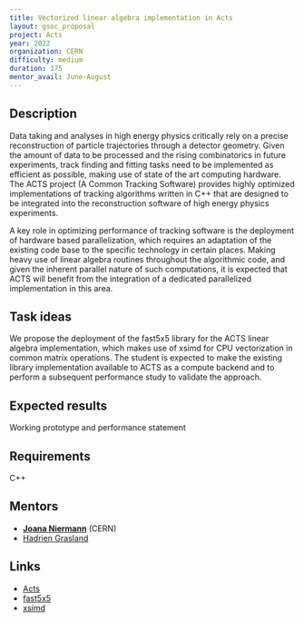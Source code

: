 ```yaml
---
title: Vectorized linear algebra implementation in Acts
layout: gsoc_proposal
project: Acts
year: 2022
organization: CERN
difficulty: medium
duration: 175
mentor_avail: June-August
---
```


## Description

Data taking and analyses in high energy physics critically rely on a precise reconstruction of particle trajectories through a detector geometry. Given the amount of data to be processed and the rising combinatorics in future experiments, track finding and fitting tasks need to be implemented as efficient as possible, making use of state of the art computing hardware. The ACTS project (A Common Tracking Software) provides highly optimized implementations of tracking algorithms written in C++ that are designed to be integrated into the reconstruction software of high energy physics experiments.

A key role in optimizing performance of tracking software is the deployment of hardware based parallelization, which requires an adaptation of the existing code base to the specific technology in certain places. Making heavy use of linear algebra routines throughout the algorithmic code, and given the inherent parallel nature of such computations, it is expected that ACTS will benefit from the integration of a dedicated parallelized implementation in this area.

## Task ideas
We propose the deployment of the fast5x5 library for the ACTS linear algebra implementation, which makes use of xsimd for CPU vectorization in common matrix operations. The student is expected to make the existing library implementation available to ACTS as a compute backend and to perform a subsequent performance study to validate the approach.

## Expected results
Working prototype and performance statement

## Requirements
C++

## Mentors
  * **[Joana Niermann](mailto:joana.niermann@cern.ch)** (CERN)
  * [Hadrien Grasland](mailto:)

## Links
  * [Acts](https://github.com/acts-project/acts)
  * [fast5x5](https://gitlab.in2p3.fr/CodeursIntensifs/Fast5x5/)
  * [xsimd](https://github.com/xtensor-stack/xsimd)